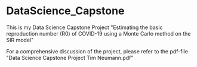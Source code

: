 # DataScience_Capstone

This is my Data Science Capstone Project
"Estimating the basic reproduction number (R0) of COVID-19 using a Monte Carlo method on the SIR model"

For a comprehensive discussion of the project, please refer to the pdf-file "Data Science Capstone Project Tim Neumann.pdf"
